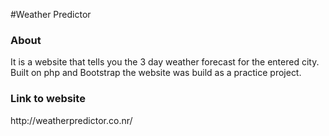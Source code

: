 #Weather Predictor

<h3>About</h3>
It is a website that tells you the 3 day weather forecast for the entered city. Built on php and Bootstrap the website was build as a practice project.

<h3>Link to website</h3>
http://weatherpredictor.co.nr/
